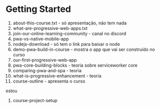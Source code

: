 # Getting Started

1. about-this-course.txt - só apresentação, não tem nada
1. what-are-progressive-web-apps.txt
1. join-our-online-learning-community - canal no discord
1. pwa-vs-native-mobile-app
1. nodejs-download - só tem o link para baixar o node
1. demo-pwa-build-in-course - mostra o app que vai ser construído no curso
1. our-first-progressive-web-app
1. pwa-core-building-blocks - teoria sobre serviceworker core
1. comparing-pwa-and-spa - teoria
1. what-is-progressive-enhancement - teoria
1. course-outline - apresenta o curso



estou
1. course-project-setup

